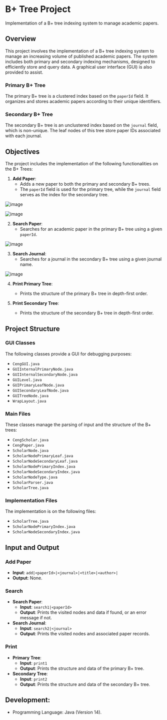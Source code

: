 # B+ Tree Project
Implementation of a B+ tree indexing system to manage academic papers.

## Overview
This project involves the implementation of a B+ tree indexing system to manage an increasing volume of published academic papers. The system includes both primary and secondary indexing mechanisms, designed to efficiently store and query data. A graphical user interface (GUI) is also provided to assist.

### Primary B+ Tree
The primary B+ tree is a clustered index based on the `paperId` field. It organizes and stores academic papers according to their unique identifiers.

### Secondary B+ Tree
The secondary B+ tree is an unclustered index based on the `journal` field, which is non-unique. The leaf nodes of this tree store paper IDs associated with each journal.

## Objectives
The project includes the implementation of the following functionalities on the B+ Trees:

1. **Add Paper**:
   - Adds a new paper to both the primary and secondary B+ trees.
   - The `paperId` field is used for the primary tree, while the `journal` field serves as the index for the secondary tree.

![image](https://github.com/user-attachments/assets/d06bc2ea-21cb-42d9-89c1-d586b4d4eea5)

![image](https://github.com/user-attachments/assets/c19843a9-c039-43fa-bbbe-93d54e6bcd34)

2. **Search Paper**:
   - Searches for an academic paper in the primary B+ tree using a given `paperId`.

![image](https://github.com/user-attachments/assets/5bc2f92c-c19f-4139-a2a9-9629bd891a13)

3. **Search Journal**:
   - Searches for a journal in the secondary B+ tree using a given journal name.

![image](https://github.com/user-attachments/assets/380fe609-ae92-4352-98c6-1d719675d491)

4. **Print Primary Tree**:
   - Prints the structure of the primary B+ tree in depth-first order.

5. **Print Secondary Tree**:
   - Prints the structure of the secondary B+ tree in depth-first order.

## Project Structure

### GUI Classes
The following classes provide a GUI for debugging purposes:
- `CengGUI.java`
- `GUIInternalPrimaryNode.java`
- `GUIInternalSecondaryNode.java`
- `GUILevel.java`
- `GUIPrimaryLeafNode.java`
- `GUISecondaryLeafNode.java`
- `GUITreeNode.java`
- `WrapLayout.java`

### Main Files
These classes manage the parsing of input and the structure of the B+ trees:
- `CengScholar.java`
- `CengPaper.java`
- `ScholarNode.java`
- `ScholarNodePrimaryLeaf.java`
- `ScholarNodeSecondaryLeaf.java`
- `ScholarNodePrimaryIndex.java`
- `ScholarNodeSecondaryIndex.java`
- `ScholarNodeType.java`
- `ScholarParser.java`
- `ScholarTree.java`

### Implementation Files
The implementation is on the following files:
- `ScholarTree.java`
- `ScholarNodePrimaryIndex.java`
- `ScholarNodeSecondaryIndex.java`

## Input and Output

### Add Paper
- **Input**: `add|<paperId>|<journal>|<title>|<author>|`
- **Output**: None.

### Search
- **Search Paper**:
  - **Input**: `search1|<paperId>`
  - **Output**: Prints the visited nodes and data if found, or an error message if not.
- **Search Journal**:
  - **Input**: `search2|<journal>`
  - **Output**: Prints the visited nodes and associated paper records.

### Print
- **Primary Tree**:
  - **Input**: `print1`
  - **Output**: Prints the structure and data of the primary B+ tree.
- **Secondary Tree**:
  - **Input**: `print2`
  - **Output**: Prints the structure and data of the secondary B+ tree.

## Development:
- Programming Language: Java (Version 14).

